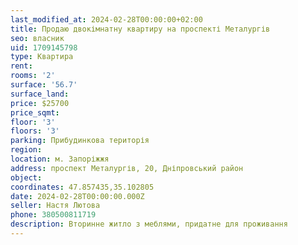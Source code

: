 ```yaml
---
last_modified_at: 2024-02-28T00:00:00+02:00
title: Продаю двокімнатну квартиру на проспекті Металургів
seo: власник
uid: 1709145798
type: Квартира
rent:
rooms: '2'
surface: '56.7'
surface_land:
price: $25700
price_sqmt:
floor: '3'
floors: '3'
parking: Прибудинкова територія
region:
location: м. Запоріжжя
address: проспект Металургів, 20, Дніпровський район
object:
coordinates: 47.857435,35.102805
date: 2024-02-28T00:00:00.000Z
seller: Настя Лютова
phone: 380500811719
description: Вторинне житло з меблями, придатне для проживання
---
```

